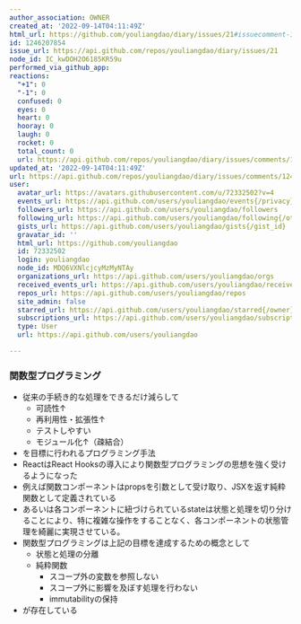 ```yaml
---
author_association: OWNER
created_at: '2022-09-14T04:11:49Z'
html_url: https://github.com/youliangdao/diary/issues/21#issuecomment-1246207854
id: 1246207854
issue_url: https://api.github.com/repos/youliangdao/diary/issues/21
node_id: IC_kwDOH2O6185KR59u
performed_via_github_app: 
reactions:
  "+1": 0
  "-1": 0
  confused: 0
  eyes: 0
  heart: 0
  hooray: 0
  laugh: 0
  rocket: 0
  total_count: 0
  url: https://api.github.com/repos/youliangdao/diary/issues/comments/1246207854/reactions
updated_at: '2022-09-14T04:11:49Z'
url: https://api.github.com/repos/youliangdao/diary/issues/comments/1246207854
user:
  avatar_url: https://avatars.githubusercontent.com/u/72332502?v=4
  events_url: https://api.github.com/users/youliangdao/events{/privacy}
  followers_url: https://api.github.com/users/youliangdao/followers
  following_url: https://api.github.com/users/youliangdao/following{/other_user}
  gists_url: https://api.github.com/users/youliangdao/gists{/gist_id}
  gravatar_id: ''
  html_url: https://github.com/youliangdao
  id: 72332502
  login: youliangdao
  node_id: MDQ6VXNlcjcyMzMyNTAy
  organizations_url: https://api.github.com/users/youliangdao/orgs
  received_events_url: https://api.github.com/users/youliangdao/received_events
  repos_url: https://api.github.com/users/youliangdao/repos
  site_admin: false
  starred_url: https://api.github.com/users/youliangdao/starred{/owner}{/repo}
  subscriptions_url: https://api.github.com/users/youliangdao/subscriptions
  type: User
  url: https://api.github.com/users/youliangdao

---
```

### 関数型プログラミング
- 従来の手続き的な処理をできるだけ減らして
  - 可読性↑
  - 再利用性・拡張性↑
  - テストしやすい
  - モジュール化↑（疎結合）
- を目標に行われるプログラミング手法
- ReactはReact Hooksの導入により関数型プログラミングの思想を強く受けるようになった
- 例えば関数コンポーネントはpropsを引数として受け取り、JSXを返す純粋関数として定義されている
- あるいは各コンポーネントに紐づけられているstateは状態と処理を切り分けることにより、特に複雑な操作をすることなく、各コンポーネントの状態管理を綺麗に実現させている。
- 関数型プログラミングは上記の目標を達成するための概念として
  - 状態と処理の分離
  - 純粋関数
    - スコープ外の変数を参照しない
    - スコープ外に影響を及ぼす処理を行わない
    - immutabilityの保持
- が存在している

